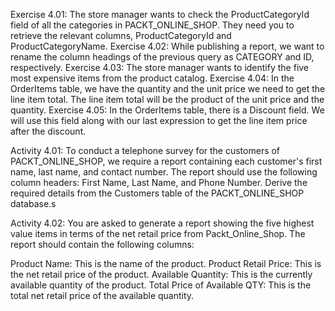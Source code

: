 Exercise 4.01: The store manager wants to check the ProductCategoryId field of all the categories in PACKT_ONLINE_SHOP. They need you to retrieve the relevant columns, ProductCategoryId and ProductCategoryName.
Exercise 4.02: While publishing a report, we want to rename the column headings of the previous query as CATEGORY and ID, respectively.
Exercise 4.03: The store manager wants to identify the five most expensive items from the product catalog.
Exercise 4.04: In the OrderItems table, we have the quantity and the unit price we need to get the line item total. The line item total will be the product of the unit price and the quantity.
Exercise 4.05: In the OrderItems table, there is a Discount field. We will use this field along with our last expression to get the line item price after the discount.

Activity 4.01: To conduct a telephone survey for the customers of PACKT_ONLINE_SHOP, we require a report containing each customer's first name, last name, and contact number. The report should use the following column headers: First Name, Last Name, and Phone Number. Derive the required details from the Customers table of the PACKT_ONLINE_SHOP database.s

Activity 4.02: You are asked to generate a report showing the five highest value items in terms of the net retail price from Packt_Online_Shop. The report should contain the following columns:

Product Name: This is the name of the product.
Product Retail Price: This is the net retail price of the product.
Available Quantity: This is the currently available quantity of the product.
Total Price of Available QTY: This is the total net retail price of the available quantity.